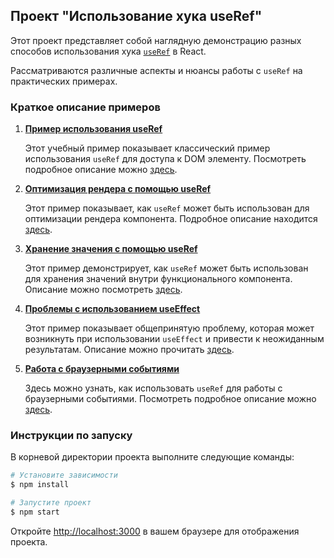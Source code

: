 ## Проект "Использование хука useRef"

Этот проект представляет собой наглядную демонстрацию разных способов использования хука [`useRef`](https://ru.reactjs.org/docs/hooks-reference.html#useref) в React.

Рассматриваются различные аспекты и нюансы работы с `useRef` на практических примерах.

### Краткое описание примеров

1. **[Пример использования useRef](./src/classic-usage/)**

   Этот учебный пример показывает классический пример использования `useRef` для доступа к DOM элементу. Посмотреть подробное описание можно [здесь](./src/classic-usage/README.md).

2. **[Оптимизация рендера с помощью useRef](./src/render-optimization/)**

   Этот пример показывает, как `useRef` может быть использован для оптимизации рендера компонента. Подробное описание находится [здесь](./src/render-optimization/README.md).

3. **[Хранение значения с помощью useRef](./src/callback-storage/)**

   Этот пример демонстрирует, как `useRef` может быть использован для хранения значений внутри функционального компонента. Описание можно посмотреть [здесь](./src/callback-storage/README.md).

4. **[Проблемы с использованием useEffect](./src/problem-with-use-effect/)**

   Этот пример показывает общепринятую проблему, которая может возникнуть при использовании `useEffect` и привести к неожиданным результатам. Описание можно прочитать [здесь](./src/problem-with-use-effect/README.md).

5. **[Работа с браузерными событиями](./src/browser-events-with-ref/)**

   Здесь можно узнать, как использовать `useRef` для работы с браузерными событиями. Посмотреть подробное описание можно [здесь](./src/browser-events-with-ref/README.md).

### Инструкции по запуску

В корневой директории проекта выполните следующие команды:

```bash
# Установите зависимости
$ npm install

# Запустите проект
$ npm start
```

Откройте [http://localhost:3000](http://localhost:3000) в вашем браузере для отображения проекта.